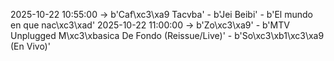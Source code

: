 2025-10-22 10:55:00 -> b'Caf\xc3\xa9 Tacvba' - b'Jei Beibi' - b'El mundo en que nac\xc3\xad'
2025-10-22 11:00:00 -> b'Zo\xc3\xa9' - b'MTV Unplugged M\xc3\xbasica De Fondo (Reissue/Live)' - b'So\xc3\xb1\xc3\xa9 (En Vivo)'
